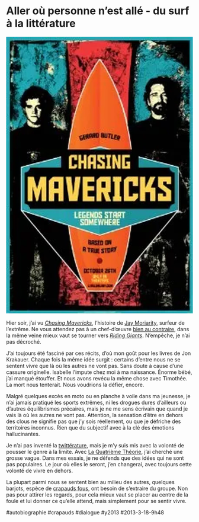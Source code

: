 # Aller où personne n’est allé - du surf à la littérature

![](_i/surf.webp)

Hier soir, j’ai vu [*Chasing Mavericks*](http://www.imdb.com/title/tt1629757/), l’histoire de [Jay Moriarity](http://fr.wikipedia.org/wiki/Jay_Moriarity), surfeur de l’extrême. Ne vous attendez pas à un chef-d’œuvre [bien au contraire](http://www.lemonde.fr/culture/article/2012/11/27/chasing-mavericks-plat-comme-une-planche-de-surf_1796090_3246.html), dans la même veine mieux vaut se tourner vers [*Riding Giants*](http://www.imdb.com/title/tt0389326/). N’empêche, je n’ai pas décroché.

J’ai toujours été fasciné par ces récits, d’où mon goût pour les livres de Jon Krakauer. Chaque fois la même idée surgit : certains d’entre nous ne se sentent vivre que là où les autres ne vont pas. Sans doute à cause d’une cassure originelle. Isabelle l’impute chez moi à ma naissance. Énorme bébé, j’ai manqué étouffer. Et nous avons revécu la même chose avec Timothée. La mort nous tenterait. Nous voudrions la défier, encore.

Malgré quelques excès en moto ou en planche à voile dans ma jeunesse, je n’ai jamais pratiqué les sports extrêmes, ni les drogues dures d’ailleurs ou d’autres équilibrismes précaires, mais je ne me sens écrivain que quand je vais là où les autres ne vont pas. Attention, la sensation d’être en dehors des clous ne signifie pas que j’y sois réellement, ou que je défriche des territoires inconnus. Rien que du subjectif avec à la clé des émotions hallucinantes.

Je n’ai pas inventé la [twittérature](../../page/la-quatrieme-theorie/la-quatrieme-theorie-liens), mais je m’y suis mis avec la volonté de pousser le genre à la limite. Avec [La Quatrième Théorie](../../page/la-quatrieme-theorie), j’ai cherché une grosse vague. Dans mes essais, je ne défends que des idées qui ne sont pas populaires. Le jour où elles le seront, j’en changerai, avec toujours cette volonté de vivre en dehors.

La plupart parmi nous se sentent bien au milieu des autres, quelques barjots, espèce de [crapauds fous](#crapauds), ont besoin de s’extraire du groupe. Non pas pour attirer les regards, pour cela mieux vaut se placer au centre de la foule et lui donner ce qu’elle attend, mais simplement pour se sentir vivre.



#autobiographie #crapauds #dialogue #y2013 #2013-3-18-9h48
